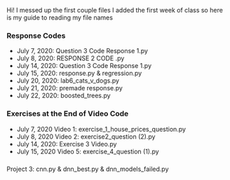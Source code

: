 Hi! I messed up the first couple files I added the first week of class so here is my guide to reading my file names

### Response Codes
  - July 7, 2020: Question 3 Code Response 1.py
  - July 8, 2020: RESPONSE 2 CODE .py
  - July 14, 2020: Question 3 Code Response 1.py
  - July 15, 2020: response.py & regression.py
  - July 20, 2020: lab6_cats_v_dogs.py
  - July 21, 2020: premade response.py
  - July 22, 2020: boosted_trees.py
### Exercises at the End of Video Code
  - July 7, 2020 Video 1: exercise_1_house_prices_question.py
  - July 8, 2020 Video 2: exercise2_question (2).py
  - July 14, 2020: Exercise 3 Video.py
  - July 15, 2020 Video 5: exercise_4_question (1).py 
###
Project 3: cnn.py & dnn_best.py & dnn_models_failed.py

